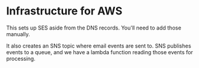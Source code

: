 # Infrastructure for AWS

This sets up SES aside from the DNS records. You'll need to add those manually.

It also creates an SNS topic where email events are sent to. SNS publishes events to a queue, and we have a lambda function reading those events for processing.
